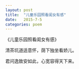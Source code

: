 ```yaml
---
layout: post
title:  "儿童乐园照看闺女有感"
date:   2015-7-5
categories: poem
---
```

《儿童乐园照看闺女有感》

清茶坑道适意怀，荫下独坐看娇儿。

君问逸致安如此，心宽容得天下来。